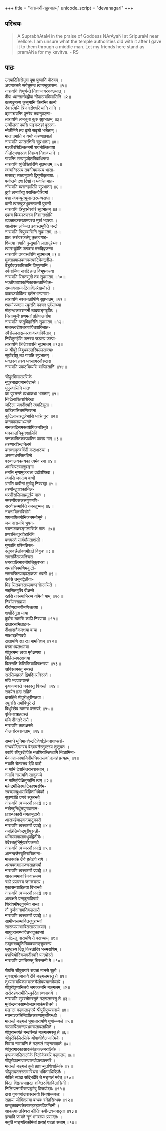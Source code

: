 +++
title = "नारायणी-सुप्रभातम्"
unicode_script = "devanagari"
+++

## परिचयः
> A SuprabhAtaM in the praise of Goddess NArAyaNI at SrIpuraM near Vellore. I am unsure what the temple authorities did with it after I gave it to them through a middle man. Let my friends here stand as pramANa for my kavitva. - RS

## पाठः
उदयाद्रिशिरोभूषा पूषा पुष्णाति पौरुषम् ।  
अयमारभते स्तोतुमम्ब त्वामम्बुजासनः ॥१॥  
नारायणि विघूर्णन्ते निशाजागरणक्लमात् ।  
दीपा ध्वान्तार्णवद्वीपा नीपारण्यविलासिनि ॥२॥  
कल्पद्रुमस्य कुसुमानि किरन्ति कल्ये  
देवास्त्वयि त्रिजगदीश्वरि यानि तानि ।  
द्यामाश्रयन्ति पुनरेव तवानुषङ्गा-  
न्नारायणि त्वमधुना कुरु सुप्रभातम् ॥३॥  
उन्मीलतां पयसि पङ्करुहां पुरस्ता-  
न्मैत्रीमिमे तव दृशौ सदृशौ भजेताम् ।  
मातः प्रमाति न ययोः करुणाप्रवाहो  
नारायणि प्रणतरक्षिणि सुप्रभातम् ॥४॥  
मञ्जीरशिञ्जितममी शयनोत्थिताया  
नीडोद्भवास्तव निशम्य निशावसाने ।  
गायन्ति सम्यगुपदेशमिवाधिगम्य  
नारायणि श्रुतिविहारिणि सुप्रभातम् ॥५॥  
त्वन्मन्दिरस्य तपनीयमयस्य भासा-  
मासाद्य सख्यमुषसो द्विगुणीकृतायाः ।  
पर्याप्तये दश दिशो न भवन्ति मात-  
र्नारायणि व्यसनहारिणि सुप्रभातम् ॥६॥  
दुर्गा त्वमाजिषु पराजितवैरिवर्गा  
पद्मा त्वमच्युतभुजान्तरभव्यसद्मा ।  
वाणी त्वमम्बुजभुवस्तरुणी पुराणी  
नारायणि त्रिभुवनेश्वरि सुप्रभातम् ॥७॥  
एकत्र बिम्बमरुणस्य निशान्तशोभि  
व्यक्ताब्जसख्यमपरत्र मुखं भवत्याः ।  
आलोक्य लज्जित इवास्तमुपैति चन्द्रो  
नारायणि त्रिपुरवासिनि सुप्रभातम् ॥८।  
प्रातः सरोवरजलेषु कृतावगाह-  
श्चित्वा नवानि कुसुमानि लातागृहेभ्यः ।  
त्वामभ्युपैति जगदम्ब मरुद्द्विजन्मा  
नारायणि प्रणवरूपिणि सुप्रभातम् ॥९॥  
मुक्ताप्रवालकनकस्फटिकेन्द्रनील-  
वैडूर्यवज्रखचितानि विभूषणानि ।  
स्वेनार्चिषा सपदि हन्त विभूषयन्त्या  
नारायणि स्मितसुखे तव सुप्रभातम् ॥१०॥  
भक्तौघबाष्पकणिकासतताभिषेक-  
सम्भावनाप्रकटिताविलरेखयोस्ते ।  
पादाब्जयोर्वितर दर्शनभाग्यमारा-  
न्नारायणि स्वजनतोषिणि सुप्रभातम् ॥११॥  
श्यामोज्ज्वला स्फुरति काचन पूर्वसन्ध्या  
मोहान्धकारशमनी त्वदपाङ्गदृष्टिः ।  
चित्ताम्बुजैः प्रणमतां प्रतिपालनीया  
नारायणि क्रतुविहारिणि सुप्रभातम् ॥१२॥  
मातस्त्वदीयचरणार्पितपारिजात-  
स्वैरोल्लसद्भ्रमरशावरवानिवैतान् ।  
निर्वेष्टुमर्हसि जनस्य जडस्य जल्पा-  
न्नारायणि त्रिदिवपावनि सुप्रभातम् ॥१३॥  
यः श्रीपुरे विबुधवल्लरिवल्लसन्त्याः  
सूर्योदयेषु तव गायति सुप्रभातम् ।  
भक्तस्य तस्य भवसागरनौरुदारा  
नारायणि प्रकटयिष्यसि वाञ्छितानि ॥१४॥

श्रीपुरविलासरसिके  
नूपुरनादायमानवेदान्ते ।  
भूपुरवासिनि मातः  
का पुरतस्ते व्यथाकथा भजताम् ॥१॥  
निटिलार्पितशशिरेखा  
जटिला जगदीश्वरि त्वमद्रिसुता ।  
कटिलालितमणिरशना  
कुटिलान्तरदुर्लभासि भासि पुरः ॥२॥  
कनकालयमध्यगते  
सनकादिसमस्तयोगिजनविनुते ।  
घनकालचिकुरशालिनि  
जनकामितकल्पवल्लि पालय माम् ॥३॥  
तरुणारविन्दनिलये  
करुणामृतवर्षिणी कटाक्षरुचा ।  
अरुणाधरजितबिम्बे  
वरुणालयकन्यका त्वमेव रमा ॥४॥  
अमसिपटलानुषङ्गा  
तमसि नृणामुज्ज्वला प्रदीपशिखा ।  
त्वमसि जगदम्ब वाणी  
भ्रमसि कवीनां मुखेषु निरवद्या ॥५॥  
तरणीन्दुपावकानिल-  
धरणीसलिलाभ्रमूर्तये मातः ।  
स्मरणीयसकलगुणमणि-  
सरणीसम्भाविते नमस्तुभ्यम् ॥६॥  
नयनायितरविसोमे  
शयनायितमौनिजनमनोभूमे ।  
जय नारायणि भुवन-  
त्रयनाटकरङ्गलासिके मातः ॥७॥  
प्रणवस्त्रिपुरविहारिणि  
पणवस्ते सार्वभौमताशंसी ।  
गुणवति यस्मिन्निरत-  
स्तृणवत्त्रैलोक्यमीक्षते विबुधः ॥८॥  
समरार्दितरजनिचरा  
भ्रमरावलिभावनीयचिकुरभरा ।  
अमराधिपमणिमकुटो-  
त्तमराजितपादपङ्कजा भवती ॥९॥  
वहसि तनुमद्वितीया-  
मिह सितकरखण्डमण्डनोल्लसिते ।  
सहसितमुखि वीक्षन्ते  
रहसि तपस्याभिरम्ब यमिनो याम् ॥१०॥  
निर्वाणरसप्राया  
गीर्वाणग्रामणीमणिच्छाया ।  
शर्वादिनुता माया  
दुर्वारा त्वमसि कापि निरपाया ॥११॥  
द्राक्षारसभिक्षाटन-  
दीक्षादानैकदक्षया वाचा ।  
साक्षादक्षीणदये  
दाक्षायणि रक्ष रक्ष मामनिशम् ॥१२॥  
वरदाभयलक्षणया  
श्रीपुरमम्ब त्वया मृगेक्षणया ।  
विहितजगद्रक्षणया  
विलसति केलिक्रियाविचक्षणया ॥१३॥  
अविरतमस्तु नमस्ते  
सरसिजहस्ते द्विषद्भिरनिरस्ते ।  
मयि भवपाशग्रस्ते  
कृपाकणस्ते चकास्तु वित्रस्ते ॥१४॥  
सदयेन हृदा सहिते  
दासहिते श्रीपुरीधुरीणतया ।  
स्फुरसि तमोविधुरे खे  
विधुरेखेव त्वमम्ब परमपदे ॥१५॥  
वृजिनावग्रहग्रस्ते  
मयि दीनतरे तरौ ।  
नारायणि कटाक्षस्ते  
नीलनीरधरायताम् ॥१६॥

सम्बाधे मुनिमानवेन्द्रदिविषद्दैतेयनागाप्सरो-  
गन्धर्वादिगणस्य वेदवचनैस्तुष्टस्य तुष्टूषतः ।  
क्वापि श्रीपुरदीपिके नतशिरास्तिष्ठामि निष्ठामिमा-  
मेकान्तामनपायिनीमधिगतस्त्वां प्रत्यहं प्रत्यहम् ॥१॥  
नयामि चेतस्तव देवि पादौ  
न यामि देवानितरानशक्तान् ।  
नमामि नारायणि सानुकम्पे  
न मामिहोपेक्षितुमर्हसि त्वम् ॥२॥  
महेन्द्रमौलिस्फटिकाश्मरश्मि-  
स्वच्छाम्बुधाराविहिताभिषेकौ ।  
सुवर्णपीठे प्रणवे स्फुरन्तौ  
नारायणि त्वच्चरणौ प्रपद्ये ॥३॥  
नखेन्दुनिर्धूतयुगावसान-  
क्षपान्धकारौ नमतामुदारौ ।  
आसन्नहेमाङ्गदचाटुकारौ  
नारायणि त्वच्चरणौ प्रपद्ये ॥४॥  
नमन्निलिम्पेन्द्रपुरीपुरन्ध्री-  
धम्मिल्लमालामधुपद्वितीयैः ।  
वेदैश्चतुर्भिर्मुखरोपकण्ठौ  
नारायणि त्वच्चरणौ प्रपद्ये ॥५॥  
आनन्दजैरश्रुभिराश्रिताना-  
मालक्तके देवि हृतेऽपि रागे ।  
अत्यक्तबालारुणसाहचर्यौ  
नारायणि त्वच्चरणौ प्रपद्ये ॥६॥  
आस्तम्बमावारिजवासमम्ब  
त्राणे प्रपन्नस्य जगत्त्रयस्य ।  
एकासनग्राहितया विभान्तौ  
नारायणि त्वच्चरणौ प्रपद्ये ॥७॥  
आचक्षते यन्मृदुताविचारे  
शिरीषमीषद्गुणमेव सन्तः ।  
तौ दुर्जनानामतिवज्रसारौ  
नारायणि त्वच्चरणौ प्रपद्ये ॥८॥  
सामीप्यसम्भावितनूपुराभ्यां  
सारूप्यसम्भावितसारसाभ्याम् ।  
सायुज्यसम्भावितभावुकाभ्यां  
नमोऽस्तु नारायणि ते पदाभ्याम् ॥९॥  
उद्यन्नखद्युतिमिषादघसङ्कुलस्य  
प्लुष्टस्य दिक्षु किरतोरिव भस्मराशिम् ।  
पद्मश्रियोस्त्रिजगदीश्वरि पादयोस्ते  
नारायणि प्रणतिरस्तु चिरन्तनी मे ॥१०॥

श्रेयसि श्रीपुरागारे श्रयतां मानसे श्रुतौ ।  
युगपद्द्योतमानायै देवि मङ्गलमस्तु ते ॥१॥  
तुभ्यमभ्यधिकाभ्यस्तत्रैलोक्यत्राणकेलये ।  
श्रीपुरीपुण्यनिलये जगज्जननि मङ्गलम् ॥२॥  
सरोरुहवराभीतिस्फुरितारुणपाणये ।  
नारायणि सुरस्तोमस्तुते मङ्गलमस्तु ते ॥३॥  
मुनीन्द्रमानसाम्भोजप्रथमार्कमरीचये ।  
मङ्गलं मङ्गलाकृत्यै श्रीपुरीपुण्यराशये ॥४॥  
नयनाञ्जलिनिष्पीतकरुणामृतसिन्धवे ।  
मातस्ते मङ्गलं भूयान्नारायणि गुणोज्ज्वले ॥५॥  
चरणार्पितमन्दारभ्रमरालापलालिते ।  
श्रीपुरान्तर्गते मन्दस्मिते मङ्गलमस्तु ते ॥६॥  
श्रीपुरीकेलिरसिके श्रीवाणीशैलजात्मिके ।  
चिराय नारायणि ते मङ्गलं मङ्गलाकृते ॥७॥  
श्रीपुरागारकासारक्रीडाकलमरालिके ।  
कृपाकन्दलितालोके त्रिलोकेश्वरि मङ्गलम् ॥८॥  
श्रीपुरोपवनावासवासवोपलवल्लरि ।  
मातस्ते मङ्गलं ब्रूमो ब्रह्माच्युतशिवात्मिके ॥९॥  
श्रीपुरायतनस्तम्भस्थिरां भक्तिमधिष्ठितैः ।  
सेविते सर्वदा सद्भिर्देवि ते मङ्गलं भवेत् ॥१०॥  
विद्या विद्वत्सभाहृद्या शक्तिरुक्तिविलासिनी ।  
निलिम्पनगरीसम्पद्रणेषु विजयोदयः ॥११॥  
दारा गुणगणोदारास्तनयो विनयोज्ज्वलः ।  
सहाया जीवितप्राया बन्धवः स्नेहसिन्धवः ॥१२॥  
कम्बुकादम्बकैलासहरहासविडम्बिनी ।  
आकल्पान्तस्थिरा कीर्तिः कवीन्द्रवचनादृता ॥१३॥  
इत्यादि जायते नूनं भगवत्याः प्रसादतः ।  
स्तुतिं माङ्गलिकीमेतां प्रत्यहं पठतां सताम् ॥१४॥